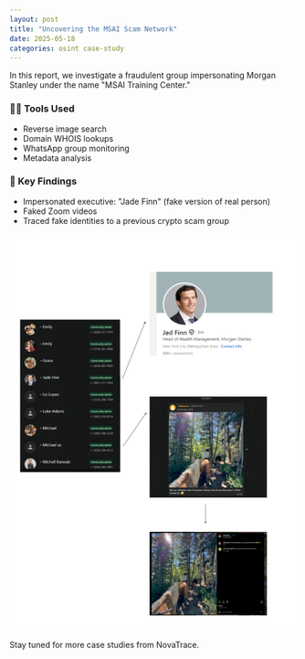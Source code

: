 ```yaml
---
layout: post
title: "Uncovering the MSAI Scam Network"
date: 2025-05-18
categories: osint case-study
---
```


In this report, we investigate a fraudulent group impersonating Morgan Stanley under the name "MSAI Training Center."

### 🕵️‍♂️ Tools Used
- Reverse image search
- Domain WHOIS lookups
- WhatsApp group monitoring
- Metadata analysis

### 📌 Key Findings
- Impersonated executive: "Jade Finn" (fake version of real person)
- Faked Zoom videos
- Traced fake identities to a previous crypto scam group

![Reverse image search result](/assets/images/msai-scam/admin-owners.png)


Stay tuned for more case studies from NovaTrace.
